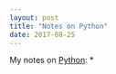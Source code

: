 ```yaml
---
layout: post
title: "Notes on Python"
date: 2017-08-25
---
```


My notes on [Python](https://www.python.org/):
* 